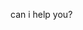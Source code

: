 can i help you?

<!---
SlyceDF/SlyceDF is a ✨ special ✨ repository because its `README.md` (this file) appears on your GitHub profile.
You can click the Preview link to take a look at your changes.
--->
